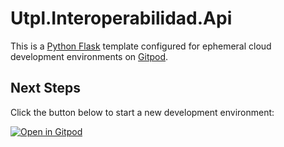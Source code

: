 # Utpl.Interoperabilidad.Api

This is a [Python Flask](https://flask.palletsprojects.com/en/2.0.x) template configured for ephemeral cloud development environments on [Gitpod](https://www.gitpod.io/).

## Next Steps

Click the button below to start a new development environment:

[![Open in Gitpod](https://gitpod.io/button/open-in-gitpod.svg)](https://gitpod.io/#https://github.com/fdquinones/Utpl.Interoperabilidad.Api.git)